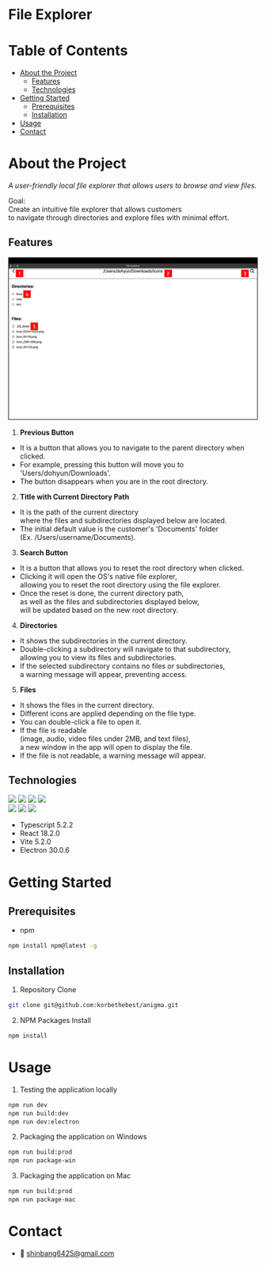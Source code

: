 # File Explorer

<!--목차-->

# Table of Contents

- [About the Project](#about-the-project)
  - [Features](#features)
  - [Technologies](#technologies)
- [Getting Started](#getting-started)
  - [Prerequisites](#prerequisites)
  - [Installation](#installation)
- [Usage](#usage)
- [Contact](#contact)

# About the Project

_A user-friendly local file explorer that allows users to browse and view files._

Goal:  
Create an intuitive file explorer that allows customers  
to navigate through directories and explore files with minimal effort.

## Features

![Application Features](./public/application_features.png)

1. **Previous Button**

- It is a button that allows you to navigate to the parent directory when clicked.
- For example, pressing this button will move you to 'Users/dohyun/Downloads'.
- The button disappears when you are in the root directory.

2. **Title with Current Directory Path**

- It is the path of the current directory  
  where the files and subdirectories displayed below are located.
- The initial default value is the customer's 'Documents' folder  
  (Ex. /Users/username/Documents).

3. **Search Button**

- It is a button that allows you to reset the root directory when clicked.
- Clicking it will open the OS's native file explorer,  
  allowing you to reset the root directory using the file explorer.
- Once the reset is done, the current directory path,  
  as well as the files and subdirectories displayed below,  
  will be updated based on the new root directory.

4. **Directories**

- It shows the subdirectories in the current directory.
- Double-clicking a subdirectory will navigate to that subdirectory,  
  allowing you to view its files and subdirectories.
- If the selected subdirectory contains no files or subdirectories,  
  a warning message will appear, preventing access.

5. **Files**

- It shows the files in the current directory.
- Different icons are applied depending on the file type.
- You can double-click a file to open it.
- If the file is readable  
  (image, audio, video files under 2MB, and text files),  
  a new window in the app will open to display the file.
- If the file is not readable, a warning message will appear.

## Technologies

<div>
  <img src="https://img.shields.io/badge/html5-E34F26?style=for-the-badge&logo=html5&logoColor=white">
  <img src="https://img.shields.io/badge/css-1572B6?style=for-the-badge&logo=css3&logoColor=white">
  <img src="https://img.shields.io/badge/javascript-F7DF1E?style=for-the-badge&logo=javascript&logoColor=black">
  <img src="https://img.shields.io/badge/typescript-3178C6?style=for-the-badge&logo=react&logoColor=white">
</div>
<div>
  <img src="https://img.shields.io/badge/react-61DAFB?style=for-the-badge&logo=react&logoColor=black">
  <img src="https://img.shields.io/badge/vite-646CFF?style=for-the-badge&logo=react&logoColor=white">
  <img src="https://img.shields.io/badge/electron-47848F?style=for-the-badge&logo=react&logoColor=white">
</div>

- Typescript 5.2.2
- React 18.2.0
- Vite 5.2.0
- Electron 30.0.6

# Getting Started

## Prerequisites

- npm

```bash
npm install npm@latest -g
```

## Installation

1. Repository Clone

```bash
git clone git@github.com:korbethebest/anigma.git
```

2. NPM Packages Install

```bash
npm install
```

# Usage

1. Testing the application locally

```bash
npm run dev
npm run build:dev
npm run dev:electron
```

2. Packaging the application on Windows

```bash
npm run build:prod
npm run package-win
```

3. Packaging the application on Mac

```bash
npm run build:prod
npm run package-mac
```

# Contact

- 📧 shinbang6425@gmail.com
